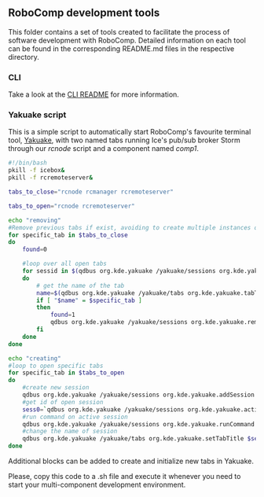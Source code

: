 ## RoboComp development tools

This folder contains a set of tools created to facilitate the process of software development with RoboComp.
Detailed information on each tool can be found in the corresponding README.md files in the respective directory.

### CLI
Take a look at the [CLI README](cli/README.md) for more information.

### Yakuake script


This is a simple script to automatically start RoboComp's favourite terminal tool, [Yakuake](https://apps.kde.org/es/yakuake/), with two named tabs running Ice's pub/sub broker Storm through our *rcnode* script and a component named *comp1*.

```sh
#!/bin/bash
pkill -f icebox&
pkill -f rcremoteserver&

tabs_to_close="rcnode rcmanager rcremoteserver"

tabs_to_open="rcnode rcremoteserver"

echo "removing"
#Remove previous tabs if exist, avoiding to create multiple instances of these
for specific_tab in $tabs_to_close
do
	found=0

	#loop over all open tabs
	for sessid in $(qdbus org.kde.yakuake /yakuake/sessions org.kde.yakuake.sessionIdList | tr ',' '\n')
	do
		# get the name of the tab
		name=$(qdbus org.kde.yakuake /yakuake/tabs org.kde.yakuake.tabTitle $sessid)		
		if [ "$name" = $specific_tab ] 
		then
			found=1
			qdbus org.kde.yakuake /yakuake/sessions org.kde.yakuake.removeSession $sessid
		fi	
	done 		
done

echo "creating"
#loop to open specific tabs
for specific_tab in $tabs_to_open
do
	#create new session
	qdbus org.kde.yakuake /yakuake/sessions org.kde.yakuake.addSession
	#get id of open session
	sess0=`qdbus org.kde.yakuake /yakuake/sessions org.kde.yakuake.activeSessionId`
	#run command on active session
	qdbus org.kde.yakuake /yakuake/sessions org.kde.yakuake.runCommand $specific_tab
	#change the name of session
	qdbus org.kde.yakuake /yakuake/tabs org.kde.yakuake.setTabTitle $sess0 $specific_tab
done
```

Additional blocks can be added to create and initialize new tabs in Yakuake.

Please, copy this code to a .sh file and execute it whenever you need to start your multi-component development environment.
